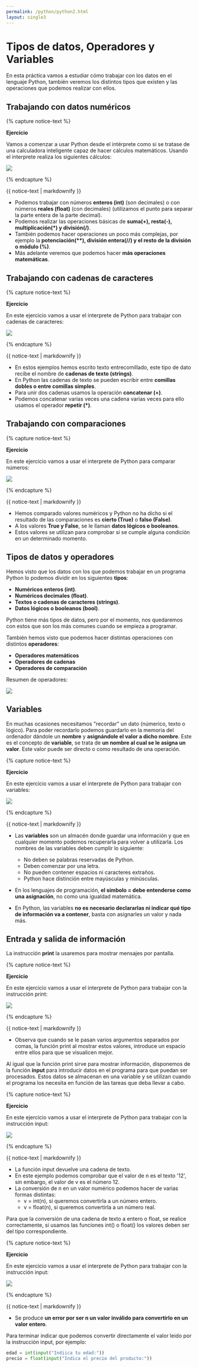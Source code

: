 ```yaml
---
permalink: /python/python2.html
layout: single3
---
```


# Tipos de datos, Operadores y Variables

En esta práctica vamos a estudiar cómo trabajar con los datos en el lenguaje Python, también veremos los distintos tipos que existen y las operaciones que podemos realizar con ellos.

## Trabajando con datos numéricos

{% capture notice-text %}

**Ejercicio**

Vamos a comenzar a usar Python desde el intérprete como si se tratase de una calculadora inteligente capaz de hacer cálculos matemáticos. Usando el interprete realiza los siguientes cálculos:

![ ](../lmgs/hlc2324/img/img1_p2.png)

{% endcapture %}<div class="notice--info">{{ notice-text | markdownify }}</div>

* Podemos trabajar con números **enteros (int)** (son decimales) o con números **reales (float)** (con decimales) (utilizamos el punto para separar la parte entera de la parte decimal). 
* Podemos realizar las operaciones básicas de **suma(+), resta(-), multiplicación(*) y división(/)**.
* También podemos hacer operaciones un poco más complejas, por ejemplo la **potenciación(\*\*), división entera(//) y el resto de la división o módulo (%)**.
* Más adelante veremos que podemos hacer **más operaciones matemáticas**.

## Trabajando con cadenas de caracteres

{% capture notice-text %}

**Ejercicio**

En este ejercicio vamos a usar el interprete de Python para trabajar con cadenas de caracteres:

![ ](../lmgs/hlc2324/img/img2_p2.png)

{% endcapture %}<div class="notice--info">{{ notice-text | markdownify }}</div>

* En estos ejemplos hemos escrito texto entrecomillado, este tipo de dato recibe el nombre de **cadenas de texto (strings)**. 
* En Python las cadenas de texto se pueden escribir entre **comillas dobles o entre comillas simples**.
* Para unir dos cadenas usamos la operación **concatenar (+)**.
* Podemos concatenar varias veces una cadena varias veces para ello usamos el operador **repetir (*)**.

## Trabajando con comparaciones

{% capture notice-text %}

**Ejercicio**

En este ejercicio vamos a usar el interprete de Python para comparar números:

![ ](../lmgs/hlc2324/img/img3_p2.png)

{% endcapture %}<div class="notice--info">{{ notice-text | markdownify }}</div>

* Hemos comparado valores numéricos y Python no ha dicho si el resultado de las comparaciones es **cierto (True)** o **falso (False)**.
* A los valores **True y False**, se le llaman **datos lógicos o booleanos**.
* Estos valores se utilizan para comprobar si se cumple alguna condición en un determinado momento. 

## Tipos de datos y operadores

Hemos visto que los datos con los que podemos trabajar en un programa Python lo podemos dividir en los siguientes **tipos**:

* **Numéricos enteros (int)**.
* **Numéricos decimales (float)**.
* **Textos o cadenas de caracteres (strings)**.
* **Datos lógicos o booleanos (bool)**.

Python tiene más tipos de datos, pero por el momento, nos quedaremos con estos que son los más comunes cuando se empieza a programar.

También hemos visto que podemos hacer distintas operaciones con distintos **operadores**:

* **Operadores matemáticos**
* **Operadores de cadenas**
* **Operadores de comparación**

Resumen de operadores:

![ ](../lmgs/hlc2324/img/img4_p2.png)

## Variables

En muchas ocasiones necesitamos "recordar" un dato (númerico, texto o lógico). Para poder recordarlo podemos guardarlo en la memoria del ordenador dándole un **nombre** y **asignándole el valor a dicho nombre**.
Este es el concepto de **variable**, se trata de **un nombre al cual se le asigna un valor**. Este valor puede ser directo o como resultado de una operación.

{% capture notice-text %}

**Ejercicio**

En este ejercicio vamos a usar el interprete de Python para trabajar con variables:

![ ](../lmgs/hlc2324/img/img5_p2.png)

{% endcapture %}<div class="notice--info">{{ notice-text | markdownify }}</div>

* Las **variables** son un almacén donde guardar una información y que en cualquier momento podemos recuperarla para volver a utilizarla. Los nombres de las variables deben cumplir lo siguiente:
    * No deben se palabras reservadas de Python.
    * Deben comenzar por una letra.
    * No pueden contener espacios ni caracteres extraños.
    * Python hace distinción entre mayúsculas y minúsculas.

* En los lenguajes de programación, **el símbolo = debe entenderse como una asignación**, no como una igualdad matemática.
* En Python, las variables **no es necesario declararlas ni indicar qué tipo de información va a contener**, basta con asignarles un valor y nada más.

## Entrada y salida de información 

La instrucción **print** la usaremos para mostrar mensajes por pantalla.

{% capture notice-text %}

**Ejercicio**

En este ejercicio vamos a usar el interprete de Python para trabajar con la instrucción print:

![ ](../lmgs/hlc2324/img/img6_p2.png)

{% endcapture %}<div class="notice--info">{{ notice-text | markdownify }}</div>

* Observa que cuando se le pasan varios argumentos separados por comas, la función print al mostrar estos valores,  introduce un espacio entre ellos para que se visualicen mejor.

Al igual que la función print sirve para mostrar información, disponemos de la función **input** para introducir datos en el programa para que puedan ser procesados. Estos datos se almacenan en una variable y se utilizan cuando el programa los necesita en función de las tareas que deba llevar a cabo.

{% capture notice-text %}

**Ejercicio**

En este ejercicio vamos a usar el interprete de Python para trabajar con la instrucción input:

![ ](../lmgs/hlc2324/img/img7_p2.png)

{% endcapture %}<div class="notice--info">{{ notice-text | markdownify }}</div>


* La función input devuelve una cadena de texto.
* En este ejemplo podemos comprobar que el valor de n es el texto '12', sin embargo, el valor de v es el número 12.
* La conversión de n en un valor numérico podemos hacer de varias formas distintas:
    * v = int(n), si queremos convertirla a un número entero.
    * v = float(n), si queremos convertirla a un número real.

Para que la conversión de una cadena de texto a entero o float, se realice correctamente, si usamos las funciones int() o float() los valores deben ser del tipo correspondiente.

{% capture notice-text %}

**Ejercicio**

En este ejercicio vamos a usar el interprete de Python para trabajar con la instrucción input:

![ ](../lmgs/hlc2324/img/img8_p2.png)

{% endcapture %}<div class="notice--info">{{ notice-text | markdownify }}</div>

* Se produce **un error por ser n un valor inválido para convertirlo en un valor entero**.

Para terminar indicar que podemos convertir directamente el valor leido por la instrucción input, por ejemplo:

```python
edad = int(input("Indiica tu edad:"))
precio = float(input("Indica el precio del producto:"))
```